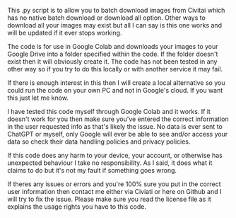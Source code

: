 This .py script is to allow you to batch download images from Civitai which has no native batch download or download all option. Other ways to download all your images may exist but all I can say is this one works and will be updated if it ever stops working.

The code is for use in Google Colab and downloads your images to your Google Drive into a folder specified within the code. If the folder doesn't exist then it will obviously create it. The code has not been tested in any other way so if you try to do this locally or with another service it may fail.

If there is enough interest in this then I will create a local alternative so you could run the code on your own PC and not in Google's cloud. If you want this just let me know.

I have tested this code myself through Google Colab and it works. If it doesn't work for you then make sure you've entered the correct information in the user requested info as that's likely the issue. No data is ever sent to ChatGPT or myself, only Google will ever be able to see and/or access your data so check their data handling policies and privacy policies.

If this code does any harm to your device, your account, or otherwise has unexpected behaviour I take no responsibility. As I said, it does what it claims to do but it's not my fault if something goes wrong.

If theres any issues or errors and you're 100% sure you put in the correct user information then contact me either via Civiati or here on Github and I will try to fix the issue.
Please make sure you read the license file as it explains the usage rights you have to this code.
